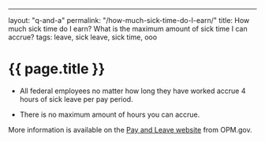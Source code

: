 ---
layout: "q-and-a"
permalink: "/how-much-sick-time-do-I-earn/"
title: How much sick time do I earn? What is the maximum amount of sick time I can accrue?
tags: leave, sick leave, sick time, ooo

# {{ page.title }}

* All federal employees no matter how long they have worked accrue 4 hours of sick leave per pay period.

* There is no maximum amount of hours you can accrue.

More information is available on the [Pay and Leave website](https://www.opm.gov/policy-data-oversight/pay-leave/leave-administration/fact-sheets/annual-leave/) from OPM.gov.

